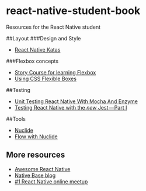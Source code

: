 # react-native-student-book
Resources for the React Native student

##Layout
###Design and Style
- [React Native Katas](https://github.com/jondot/ReactNativeKatas)

###Flexbox concepts
- [Story Course for learning Flexbox](http://gedd.ski/master/flexbox/) 
- [Using CSS Flexible Boxes](https://developer.mozilla.org/en-US/docs/Web/CSS/CSS_Flexible_Box_Layout/Using_CSS_flexible_boxes)

##Testing
- [Unit Testing React Native With Mocha And Enzyme](https://formidable.com/blog/2016/02/08/unit-testing-react-native-with-mocha-and-enzyme/)
- [Testing React Native with the *new* Jest — Part I](https://blog.callstack.io/unit-testing-react-native-with-the-new-jest-i-snapshots-come-into-play-68ba19b1b9fe)

##Tools
- [Nuclide](https://nuclide.io/docs/platforms/react-native/)
- [Flow with Nuclide](https://nuclide.io/docs/languages/flow/)

## More resources
- [Awesome React Native](https://github.com/jondot/awesome-react-native)
- [Native Base blog](https://blog.nativebase.io/)
- [#1 React Native online meetup](https://www.youtube.com/watch?v=6dek2apWWZA)
